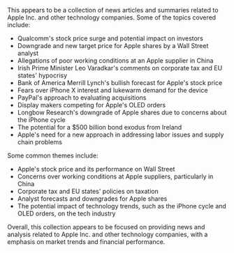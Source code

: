 This appears to be a collection of news articles and summaries related to Apple Inc. and other technology companies. Some of the topics covered include:

* Qualcomm's stock price surge and potential impact on investors
* Downgrade and new target price for Apple shares by a Wall Street analyst
* Allegations of poor working conditions at an Apple supplier in China
* Irish Prime Minister Leo Varadkar's comments on corporate tax and EU states' hypocrisy
* Bank of America Merrill Lynch's bullish forecast for Apple's stock price
* Fears over iPhone X interest and lukewarm demand for the device
* PayPal's approach to evaluating acquisitions
* Display makers competing for Apple's OLED orders
* Longbow Research's downgrade of Apple shares due to concerns about the iPhone cycle
* The potential for a $500 billion bond exodus from Ireland
* Apple's need for a new approach in addressing labor issues and supply chain problems

Some common themes include:

* Apple's stock price and its performance on Wall Street
* Concerns over working conditions at Apple suppliers, particularly in China
* Corporate tax and EU states' policies on taxation
* Analyst forecasts and downgrades for Apple shares
* The potential impact of technology trends, such as the iPhone cycle and OLED orders, on the tech industry

Overall, this collection appears to be focused on providing news and analysis related to Apple Inc. and other technology companies, with a emphasis on market trends and financial performance.